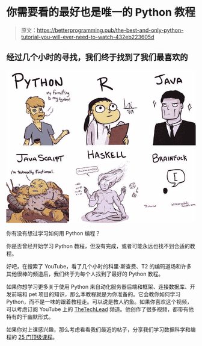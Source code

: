 # 你需要看的最好也是唯一的 Python 教程

> 原文：<https://betterprogramming.pub/the-best-and-only-python-tutorial-you-will-ever-need-to-watch-432eb223605d>

## 经过几个小时的寻找，我们终于找到了我们最喜欢的

![](img/4ba7b67fd466878856696f39968f8f32.png)

你有没有想过学习如何用 Python 编程？

你是否曾经开始学习 Python 教程，但没有完成，或者可能永远也找不到合适的教程。

好吧，在搜索了 YouTube，看了几个小时的科里·斯查费、T2 的编码道场和许多其他很棒的频道后，我们终于为每个人找到了最好的 Python 教程。

如果你想学习更多关于使用 Python 来自动化服务器后端和框架、连接数据库、开发前端和 pet 项目的知识，那么本教程就是为你准备的。它会教你如何学习 Python，而不是一味的跟着教程走。可以说是教人钓鱼。如果你喜欢这个视频，可以考虑订阅 YouTube 上的 [TheTechLead](https://www.youtube.com/channel/UC4xKdmAXFh4ACyhpiQ_3qBw) 频道。他创作了很多视频，都带有他特有的干幽默形式。

如果你对上课感兴趣，那么考虑看看我们最近的帖子，分享我们学习数据科学和编程的 [25 门顶级课程](https://www.coriers.com/25-of-the-best-data-science-courses-online/)。